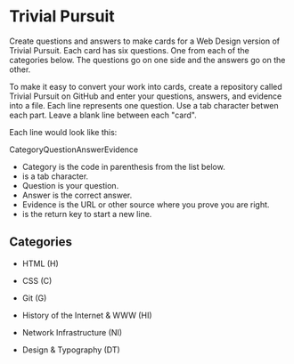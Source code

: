 # Trivial Pursuit

Create questions and answers to make cards for a Web Design version of Trivial Pursuit.
Each card has six questions. One from each of the categories below. The questions go on one side
and the answers go on the other.

To make it easy to convert your work into cards, create a repository called Trivial Pursuit on
GitHub and enter your questions, answers, and evidence into a file. Each line represents one question.
Use a tab character betwen each part. Leave a blank line between each "card".

Each line would look like this:

Category<tab>Question<tab>Answer<tab>Evidence<return>

* Category is the code in parenthesis from the list below.
* <tab> is a tab character.
* Question is your question.
* Answer is the correct answer.
* Evidence is the URL or other source where you prove you are right.
* <return> is the return key to start a new line.


## Categories

* HTML (H)

* CSS (C)

* Git (G)

* History of the Internet & WWW (HI)

* Network Infrastructure (NI)

* Design & Typography (DT)
